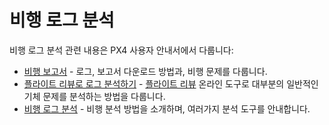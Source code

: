 # 비행 로그 분석

비행 로그 분석 관련 내용은 PX4 사용자 안내서에서 다룹니다:

- [비행 보고서](https://docs.px4.io/master/en/getting_started/flight_reporting.html) - 로그, 보고서 다운로드 방법과, 비행 문제를 다룹니다.
- [플라이트 리뷰로 로그 분석하기](https://docs.px4.io/master/en/log/flight_review.html) - [플라이트 리뷰](https://logs.px4.io/) 온라인 도구로 대부분의 일반적인 기체 문제를 분석하는 방법을 다룹니다.
- [비행 로그 분석](https://docs.px4.io/master/en/log/flight_log_analysis.html) - 비행 분석 방법을 소개하며, 여러가지 분석 도구를 안내합니다.